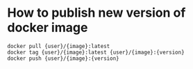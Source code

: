 # How to publish new version of docker image

    docker pull {user}/{image}:latest
    docker tag {user}/{image}:latest {user}/{image}:{version}
    docker push {user}/{image}:{version}